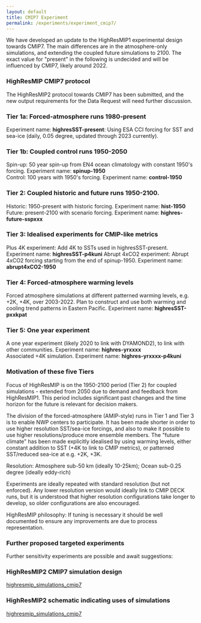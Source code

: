 ```yaml
---
layout: default
title: CMIP7 Experiment
permalink: /experiments/experiment_cmip7/
---
```


We have developed an update to the HighResMIP1 experimental design towards CMIP7. The main differences are in the atmosphere-only simulations, and extending the coupled future simulations to 2100. The exact value for "present" in the following is undecided and will be influenced by CMIP7, likely around 2022.

### HighResMIP CMIP7 protocol
The HighResMIP2 protocol towards CMIP7 has been submitted, and the new output requirements for the Data Request will need further discussion.

### Tier 1a: Forced-atmosphere runs 1980-present
Experiment name: **highresSST-present**: Using ESA CCI forcing for SST and sea-ice (daily, 0.05 degree, updated through 2023 currently). 

### Tier 1b: Coupled control runs 1950-2050
Spin-up:  50 year spin-up from EN4 ocean climatology with constant 1950's forcing. Experiment name: **spinup-1950**  
Control:   100 years with 1950's forcing.        Experiment name: **control-1950**  

### Tier 2: Coupled historic and future runs 1950-2100.
Historic:  1950-present  with historic forcing.     Experiment name: **hist-1950**  
Future:    present-2100 with scenario forcing.      Experiment name: **highres-future-sspxxx**  

### Tier 3: Idealised experiments for CMIP-like metrics
Plus 4K experiment: Add 4K to SSTs used in highresSST-present. Experiment name: **highresSST-p4kuni**
Abrupt 4xCO2 experiment: Abrupt 4xCO2 forcing starting from the end of spinup-1950. Experiment name: **abrupt4xCO2-1950**

### Tier 4: Forced-atmosphere warming levels
Forced atmosphere simulations at different patterned warming levels, e.g. +2K, +4K, over 2003-2022. Plan to construct and use both warming and cooling trend patterns in Eastern Pacific. Experiment name: **highresSST-pxxkpat**

### Tier 5: One year experiment
A one year experiment (likely 2020 to link with DYAMOND2), to link with other communities.        Experiment name: **highres-yrxxxx**  
Associated +4K simulation. Experiment name: **highres-yrxxxx-p4kuni**

### Motivation of these five Tiers

Focus of HighResMIP is on the 1950-2100 period (Tier 2) for coupled simulations - extended from 2050 due to demand and feedback from HighResMIP1. This period includes significant past changes and the time horizon for the future is relevant for decision makers.

The division of the forced-atmosphere (AMIP-style) runs in Tier 1 and Tier 3 is to enable NWP centers to participate. It has been made shorter in order to use higher resolution SST/sea-ice forcings, and also to make it possible to use higher resolutions/produce more ensemble members. The "future climate" has been made explicitly idealised by using warming levels, either constant addition to SST (+4K to link to CMIP metrics), or patterned SST/reduced sea-ice at e.g. +2K, +3K.

Resolution: Atmosphere sub-50 km (ideally 10-25km); Ocean sub-0.25 degree (ideally eddy-rich)

Experiments are ideally repeated with standard resolution (but not enforced). Any lower resolution version would ideally link to CMIP DECK runs, but it is understood that higher resolution configurations take longer to develop, so older configurations are also encouraged.

HighResMIP philosophy: If tuning is necessary it should be well documented to ensure any improvements are due to process representation.

### Further proposed targeted experiments
Further sensitivity experiments are possible and await suggestions:

### HighResMIP2 CMIP7 simulation design

<a href="/assets/images/documents/highresmip_simulations_cmip7.png"> highresmip_simulations_cmip7 </a>

### HighResMIP2 schematic indicating uses of simulations

<a href="/assets/images/documents/highresmip2_schematic_forpaper.png"> highresmip_simulations_cmip7 </a>
